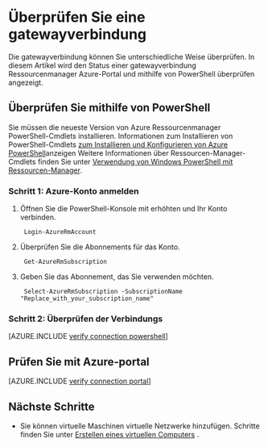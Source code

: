 <properties
   pageTitle="Ein Gateway Verbindung | Microsoft Azure"
   description="Dieser Artikel beschreibt, wie eine Gateway-Verbindung in der Ressourcen-Manager-Bereitstellungsmodell überprüfen"
   services="vpn-gateway"
   documentationCenter="na"
   authors="cherylmc"
   manager="carmonm"
   editor=""
   tags="azure-resource-manager"/>

<tags
   ms.service="vpn-gateway"
   ms.devlang="na"
   ms.topic="article"
   ms.tgt_pltfrm="na"
   ms.workload="infrastructure-services"
   ms.date="10/14/2016"
   ms.author="cherylmc"/>

# <a name="verify-a-gateway-connection"></a>Überprüfen Sie eine gatewayverbindung

Die gatewayverbindung können Sie unterschiedliche Weise überprüfen. In diesem Artikel wird den Status einer gatewayverbindung Ressourcenmanager Azure-Portal und mithilfe von PowerShell überprüfen angezeigt.


## <a name="verify-using-powershell"></a>Überprüfen Sie mithilfe von PowerShell

Sie müssen die neueste Version von Azure Ressourcenmanager PowerShell-Cmdlets installieren. Informationen zum Installieren von PowerShell-Cmdlets [zum Installieren und Konfigurieren von Azure PowerShell](../powershell-install-configure.md)anzeigen Weitere Informationen über Ressourcen-Manager-Cmdlets finden Sie unter [Verwendung von Windows PowerShell mit Ressourcen-Manager](../powershell-azure-resource-manager.md).

### <a name="step-1-log-in-to-your-azure-account"></a>Schritt 1: Azure-Konto anmelden

1. Öffnen Sie die PowerShell-Konsole mit erhöhten und Ihr Konto verbinden.

        Login-AzureRmAccount

2. Überprüfen Sie die Abonnements für das Konto.

        Get-AzureRmSubscription 

3. Geben Sie das Abonnement, das Sie verwenden möchten.

        Select-AzureRmSubscription -SubscriptionName "Replace_with_your_subscription_name"

### <a name="step-2-verify-your-connection"></a>Schritt 2: Überprüfen der Verbindungs


[AZURE.INCLUDE [verify connection powershell](../../includes/vpn-gateway-verify-connection-ps-rm-include.md)] 


## <a name="verify-using-the-azure-portal"></a>Prüfen Sie mit Azure-portal

[AZURE.INCLUDE [verify connection portal](../../includes/vpn-gateway-verify-connection-portal-rm-include.md)] 


## <a name="next-steps"></a>Nächste Schritte

- Sie können virtuelle Maschinen virtuelle Netzwerke hinzufügen. Schritte finden Sie unter [Erstellen eines virtuellen Computers](../virtual-machines/virtual-machines-windows-hero-tutorial.md) .

